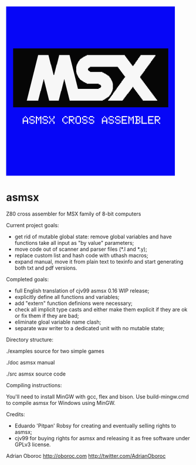 ![asmsx](doc/asmsx.png)

asmsx
=====

Z80 cross assembler for MSX family of 8-bit computers


Current project goals:

- get rid of mutable global state: remove global variables and have functions take all input as "by value" parameters;
- move code out of scanner and parser files (*.l and *.y);
- replace custom list and hash code with uthash macros;
- expand manual, move it from plain text to texinfo and start generating both txt and pdf versions.


Completed goals:

- full English translation of cjv99 asmsx 0.16 WIP release;
- explicitly define all functions and variables;
- add "extern" function definions were necessary;
- check all implicit type casts and either make them explicit if they are ok or fix them if they are bad;
- eliminate gloal variable name clash;
- separate wav writer to a dedicated unit with no mutable state;


Directory structure:

./examples	source for two simple games

./doc		asmsx manual

./src		asmsx source code


Compiling instructions:

You'll need to install MinGW with gcc, flex and bison. Use build-mingw.cmd to compile asmsx for Windows using MinGW.


Credits:

- Eduardo 'Pitpan' Robsy for creating and eventually selling rights to asmsx;
- cjv99 for buying rights for asmsx and releasing it as free software under GPLv3 license.

Adrian Oboroc <http://oboroc.com> <http://twitter.com/AdrianOboroc>

